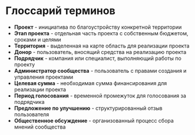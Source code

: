 # Глоссарий терминов

- **Проект** - инициатива по благоустройству конкретной территории
- **Этап проекта** - отдельная часть проекта с собственным бюджетом, сроками и целями
- **Территория** - выделенная на карте область для реализации проекта
- **Донор** - пользователь, вносящий средства на реализацию проекта
- **Подрядчик** - компания или специалист, выполняющий работы по проекту
- **Администратор сообщества** - пользователь с правами создания и управления проектами
- **Целевая сумма** - необходимая сумма финансирования для реализации проекта
- **Период голосования** - временной промежуток для голосования за подрядчика
- **Предложение по улучшению** - структурированный отзыв пользователя
- **Общественное обсуждение** - организованный процесс сбора мнений сообщества

